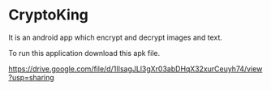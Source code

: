 # CryptoKing
It is an android app which encrypt and decrypt images and text.

To run this application download this apk file.

https://drive.google.com/file/d/1IIsagJLl3gXr03abDHqX32xurCeuyh74/view?usp=sharing
